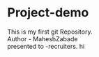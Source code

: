 # Project-demo
This is my first git Repository.
<br>
Author - MaheshZabade
<br>
presented to -recruiters.
hi

